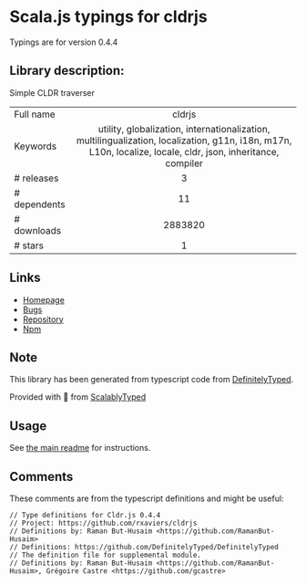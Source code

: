 
# Scala.js typings for cldrjs

Typings are for version 0.4.4

## Library description:
Simple CLDR traverser

|                    |                 |
| ------------------ | :-------------: |
| Full name          | cldrjs |
| Keywords           | utility, globalization, internationalization, multilingualization, localization, g11n, i18n, m17n, L10n, localize, locale, cldr, json, inheritance, compiler |
| # releases         | 3 |
| # dependents       | 11 |
| # downloads        | 2883820 |
| # stars            | 1 |

## Links
- [Homepage](https://github.com/rxaviers/cldrjs#readme)
- [Bugs](https://github.com/rxaviers/cldrjs/issues)
- [Repository](https://github.com/rxaviers/cldrjs)
- [Npm](https://www.npmjs.com/package/cldrjs)
    


## Note
This library has been generated from typescript code from [DefinitelyTyped](https://definitelytyped.org).

Provided with :purple_heart: from [ScalablyTyped](https://github.com/oyvindberg/ScalablyTyped)

## Usage
See [the main readme](../../readme.md) for instructions.

## Comments

These comments are from the typescript definitions and might be useful:
```
// Type definitions for Cldr.js 0.4.4
// Project: https://github.com/rxaviers/cldrjs
// Definitions by: Raman But-Husaim <https://github.com/RamanBut-Husaim>
// Definitions: https://github.com/DefinitelyTyped/DefinitelyTyped
// The definition file for supplemental module.
// Definitions by: Raman But-Husaim <https://github.com/RamanBut-Husaim>, Grégoire Castre <https://github.com/gcastre>

```

